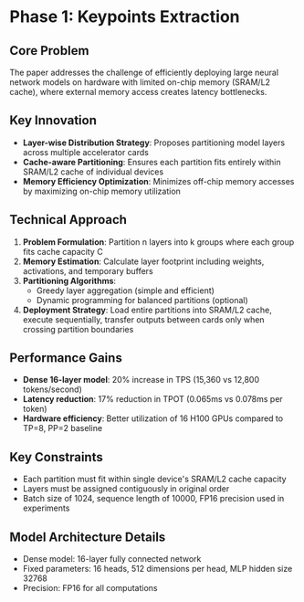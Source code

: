 # Phase 1: Keypoints Extraction

## Core Problem
The paper addresses the challenge of efficiently deploying large neural network models on hardware with limited on-chip memory (SRAM/L2 cache), where external memory access creates latency bottlenecks.

## Key Innovation
- **Layer-wise Distribution Strategy**: Proposes partitioning model layers across multiple accelerator cards
- **Cache-aware Partitioning**: Ensures each partition fits entirely within SRAM/L2 cache of individual devices
- **Memory Efficiency Optimization**: Minimizes off-chip memory accesses by maximizing on-chip memory utilization

## Technical Approach
1. **Problem Formulation**: Partition n layers into k groups where each group fits cache capacity C
2. **Memory Estimation**: Calculate layer footprint including weights, activations, and temporary buffers
3. **Partitioning Algorithms**: 
   - Greedy layer aggregation (simple and efficient)
   - Dynamic programming for balanced partitions (optional)
4. **Deployment Strategy**: Load entire partitions into SRAM/L2 cache, execute sequentially, transfer outputs between cards only when crossing partition boundaries

## Performance Gains
- **Dense 16-layer model**: 20% increase in TPS (15,360 vs 12,800 tokens/second)
- **Latency reduction**: 17% reduction in TPOT (0.065ms vs 0.078ms per token)
- **Hardware efficiency**: Better utilization of 16 H100 GPUs compared to TP=8, PP=2 baseline

## Key Constraints
- Each partition must fit within single device's SRAM/L2 cache capacity
- Layers must be assigned contiguously in original order
- Batch size of 1024, sequence length of 10000, FP16 precision used in experiments

## Model Architecture Details
- Dense model: 16-layer fully connected network
- Fixed parameters: 16 heads, 512 dimensions per head, MLP hidden size 32768
- Precision: FP16 for all computations